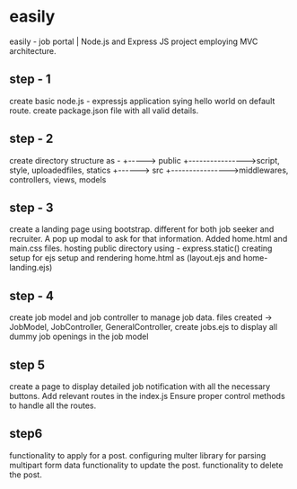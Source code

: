 # easily

easily - job portal | Node.js and Express JS project employing MVC architecture.

## step - 1

create basic node.js - expressjs application sying hello world on default route.
create package.json file with all valid details.

## step - 2

create directory structure as -
<root>
+-----> public +---------------->script, style, uploadedfiles, statics
+------> src +---------------->middlewares, controllers, views, models

## step - 3

create a landing page using bootstrap. different for both job seeker and recruiter. A pop up modal to ask for that information.
Added home.html and main.css files.
hosting public directory using - express.static()
creating setup for ejs setup and rendering home.html as (layout.ejs and home-landing.ejs)

## step - 4

create job model and job controller to manage job data.
files created -> JobModel, JobController, GeneralController,
create jobs.ejs to display all dummy job openings in the job model

## step 5

create a page to display detailed job notification with all the necessary buttons.
Add relevant routes in the index.js
Ensure proper control methods to handle all the routes.

## step6

functionality to apply for a post. configuring multer library for parsing multipart form data
functionality to update the post.
functionality to delete the post.
